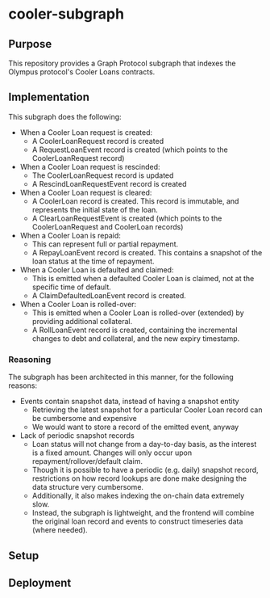 # cooler-subgraph

## Purpose

This repository provides a Graph Protocol subgraph that indexes the Olympus protocol's Cooler Loans contracts.

## Implementation

This subgraph does the following:

- When a Cooler Loan request is created:
  - A CoolerLoanRequest record is created
  - A RequestLoanEvent record is created (which points to the CoolerLoanRequest record)
- When a Cooler Loan request is rescinded:
  - The CoolerLoanRequest record is updated
  - A RescindLoanRequestEvent record is created
- When a Cooler Loan request is cleared:
  - A CoolerLoan record is created. This record is immutable, and represents the initial state of the loan.
  - A ClearLoanRequestEvent is created (which points to the CoolerLoanRequest and CoolerLoan records)
- When a Cooler Loan is repaid:
  - This can represent full or partial repayment.
  - A RepayLoanEvent record is created. This contains a snapshot of the loan status at the time of repayment.
- When a Cooler Loan is defaulted and claimed:
  - This is emitted when a defaulted Cooler Loan is claimed, not at the specific time of default.
  - A ClaimDefaultedLoanEvent record is created.
- When a Cooler Loan is rolled-over:
  - This is emitted when a Cooler Loan is rolled-over (extended) by providing additional collateral.
  - A RollLoanEvent record is created, containing the incremental changes to debt and collateral, and the new expiry timestamp.

### Reasoning

The subgraph has been architected in this manner, for the following reasons:

- Events contain snapshot data, instead of having a snapshot entity
  - Retrieving the latest snapshot for a particular Cooler Loan record can be cumbersome and expensive
  - We would want to store a record of the emitted event, anyway
- Lack of periodic snapshot records
  - Loan status will not change from a day-to-day basis, as the interest is a fixed amount. Changes will only occur upon repayment/rollover/default claim.
  - Though it is possible to have a periodic (e.g. daily) snapshot record, restrictions on how record lookups are done make designing the data structure very cumbersome.
  - Additionally, it also makes indexing the on-chain data extremely slow.
  - Instead, the subgraph is lightweight, and the frontend will combine the original loan record and events to construct timeseries data (where needed).

## Setup

## Deployment
